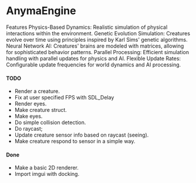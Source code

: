 # AnymaEngine 

Features
Physics-Based Dynamics: Realistic simulation of physical interactions within the environment.
Genetic Evolution Simulation: Creatures evolve over time using principles inspired by Karl Sims' genetic algorithms.
Neural Network AI: Creatures' brains are modeled with matrices, allowing for sophisticated behavior patterns.
Parallel Processing: Efficient simulation handling with parallel updates for physics and AI.
Flexible Update Rates: Configurable update frequencies for world dynamics and AI processing.

#### TODO
- Render a creature.
- Fix at user specified FPS with SDL_Delay
- Render eyes.
- Make creature struct.
- Make eyes.
- Do simple collision detection.
- Do raycast;
- Update creature sensor info based on raycast (seeing).
- Make creature respond to sensor in a simple way.

#### Done
- Make a basic 2D renderer.
- Import imgui with docking.